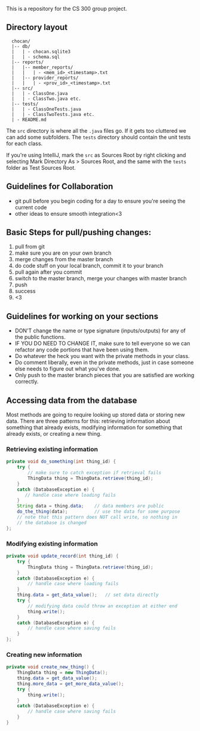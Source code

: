 This is a repository for the CS 300 group project.

## Directory layout
```
  chocan/
  |-- db/
  |   | - chocan.sqlite3
  |   | - schema.sql
  |-- reports/
  |   |-- member_reports/
  |   |   | - <mem_id>_<timestamp>.txt
  |   |-- provider_reports/
  |   |   | - <prov_id>_<timestamp>.txt
  |-- src/
  |   | - ClassOne.java
  |   | - ClassTwo.java etc.
  |-- tests/
  |   | - ClassOneTests.java
  |   | - ClassTwoTests.java etc.
  | - README.md
```
The `src` directory is where all the `.java` files go. If it gets too
cluttered we can add some subfolders.
The `tests` directory should contain the unit tests for each class.

If you're using IntelliJ, mark the `src` as Sources Root by right
clicking and selecting Mark Directory As > Sources Root, and the same
with the `tests` folder as Test Sources Root.

## Guidelines for Collaboration
- git pull before you begin coding for a day to ensure you're seeing the current code
- other ideas to ensure smooth integration<3

## Basic Steps for pull/pushing changes:
1. pull from git
2. make sure you are on your own branch
3. merge changes from the master branch
4. do code stuff on your local branch, commit it to your branch
5. pull again after you commit
6. switch to the master branch, merge your changes with master branch
7. push
8. success
9. <3

## Guidelines for working on your sections
- DON'T change the name or type signature (inputs/outputs) for any of
  the public functions.
- IF YOU DO NEED TO CHANGE IT, make sure to tell everyone so we can
  refactor any code portions that have been using them.
- Do whatever the heck you want with the private methods in your class.
- Do comment liberally, even in the private methods, just in case
  someone else needs to figure out what you've done.
- Only push to the master branch pieces that you are satisfied are
  working correctly.

## Accessing data from the database
Most methods are going to require looking up stored data or storing
new data. There are three patterns for this: retrieving information
about something that already exists, modifying information for
something that already exists, or creating a new thing.

### Retrieving existing information
```java
private void do_something(int thing_id) {
    try {
        // make sure to catch exception if retrieval fails
        ThingData thing = ThingData.retrieve(thing_id);
    }
    catch (DatabaseException e) {
       // handle case where loading fails
    }
    String data = thing.data;    // data members are public
    do_the_thing(data);          // use the data for some purpose
    // note that this pattern does NOT call write, so nothing in
    // the database is changed
};
```

### Modifying existing information
```java
private void update_record(int thing_id) {
    try {
        ThingData thing = ThingData.retrieve(thing_id);
    }
    catch (DatabaseException e) {
        // handle case where loading fails
    }
    thing.data = get_data_value();   // set data directly
    try {
        // modifying data could throw an exception at either end
        thing.write();
    }
    catch (DatabaseException e) {
        // handle case where saving fails
    }
};
```

### Creating new information
```java
private void create_new_thing() {
    ThingData thing = new ThingData();
    thing.data = get_data_value();
    thing.more_data = get_more_data_value();
    try {
        thing.write();
    }
    catch (DatabaseException e) {
        // handle case where saving fails
    }
}   
```
